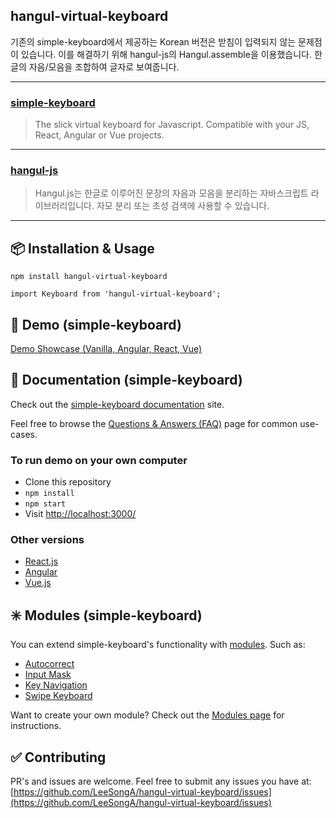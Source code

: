 ## hangul-virtual-keyboard
기존의 simple-keyboard에서 제공하는 Korean 버전은 받침이 입력되지 않는 문제점이 있습니다. 이를 해결하기 위해 hangul-js의 Hangul.assemble을 이용했습니다. 한글의 자음/모음을 조합하여 글자로 보여줍니다.

***

<p>
  <a href="https://www.npmjs.com/package/simple-keyboard">
	<h3>simple-keyboard</h3>
  </a>
</p>

<blockquote>The slick virtual keyboard for Javascript. Compatible with your JS, React, Angular or Vue projects.</blockquote>

***

<a href="https://www.npmjs.com/package/hangul-js">
	<h3>hangul-js</h3>
</a>
<blockquote>Hangul.js는 한글로 이루어진 문장의 자음과 모음을 분리하는 자바스크립트 라이브러리입니다. 자모 분리 또는 초성 검색에 사용할 수 있습니다.</blockquote>

***

## 📦 Installation & Usage
`npm install hangul-virtual-keyboard`

`import Keyboard from 'hangul-virtual-keyboard';`


## 🚀 Demo (simple-keyboard)
[Demo Showcase (Vanilla, Angular, React, Vue)](https://simple-keyboard.com/demo)


## 📖 Documentation (simple-keyboard)
Check out the [simple-keyboard documentation](https://simple-keyboard.com/documentation) site.

Feel free to browse the [Questions & Answers (FAQ)](https://simple-keyboard.com/qa-use-cases/) page for common use-cases.


### To run demo on your own computer

* Clone this repository
* `npm install`
* `npm start`
* Visit [http://localhost:3000/](http://localhost:3000/)

### Other versions

* [React.js](https://github.com/hodgef/react-simple-keyboard)
* [Angular](https://simple-keyboard.com/demo)
* [Vue.js](https://simple-keyboard.com/demo)

## ✳️ Modules (simple-keyboard)

You can extend simple-keyboard's functionality with [modules](https://franciscohodge.com/projects/simple-keyboard/modules/). Such as:

* [Autocorrect](https://franciscohodge.com/projects/simple-keyboard/demo-showcase/module-autocorrect/)
* [Input Mask](https://franciscohodge.com/projects/simple-keyboard/demo-showcase/module-input-mask/)
* [Key Navigation](https://franciscohodge.com/projects/simple-keyboard/demo-showcase/module-key-navigation/)
* [Swipe Keyboard](https://franciscohodge.com/projects/simple-keyboard/demo-showcase/module-swipe-keyboard/)

Want to create your own module? Check out the [Modules page](https://franciscohodge.com/projects/simple-keyboard/modules/) for instructions.

## ✅ Contributing

PR's and issues are welcome. Feel free to submit any issues you have at:
[https://github.com/LeeSongA/hangul-virtual-keyboard/issues](https://github.com/LeeSongA/hangul-virtual-keyboard/issues)
